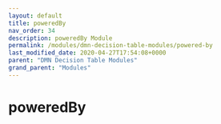 ```yaml
---
layout: default
title: poweredBy 
nav_order: 34
description: poweredBy Module
permalink: /modules/dmn-decision-table-modules/powered-by
last_modified_date: 2020-04-27T17:54:08+0000
parent: "DMN Decision Table Modules"
grand_parent: "Modules"
---
```


# poweredBy